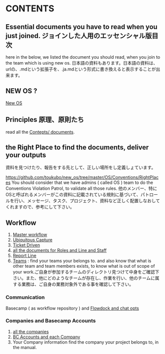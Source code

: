 # CONTENTS
## Essential documents you have to read when you just joined. ジョインした人用のエッセンシャル版目次
here in the below, we listed the document you should read, when you join to the team which is using new os. 
日本語の資料もあります。日本語の資料は、urlの、.mdという拡張子を、.ja.mdという形式に書き換えると表示することが出来ます。

## NEW OS ? 
[New OS](https://github.com/toukubo/new_os)
## Principles 原理、原則たち
read all the [Contepts/ documents](/OS/Concepts).
## the Right Place to find the documents, deliver your outputs
資料を見つけたり、報告をする先として、正しい場所をし定義しょています。

https://github.com/toukubo/new_os/tree/master/OS/Conventions/RightPlaces
You should consider that we have admins ( called OS ) team to do the Conventions Violation Patrol, to validate all those rules. 他のメンバー、特にOSと呼ばれるメンバーがこの資料に記載されている規則に基づいて、パトロールを行い、メッセージ、タスク、プロジェクト、資料など正しく配置しなおしてくれますので、参考にして下さい。
## Workflow
1. [Master workflow](/Workflow)
2. [Ubiquitous Capture](/Workflow/Ubiquitous%20Capture.md)
3. [Ticket Driven](https://github.com/toukubo/new_os/blob/267f2188f0717fc86b01afbfe41bf88782a54445/OS/Organizer/Ticket%20Driven.md)
4. [all the documents for Roles and Line and Staff](https://github.com/toukubo/new_os/tree/master/Roles)
5. [Report Line](https://github.com/toukubo/new_os/blob/master/Workflow/Report%20Line.md)
6. [Teams](https://github.com/toukubo/new_os/tree/master/Teams) : find your teams your belongs to. and also know that what is other team and team members exists, to know what is out of scope of your work.ご自身が参加するチームのディレクトリ見つけて中身をご確認下さい。また、他にどのようなチームが存在し、作業を行い、他のチームに属する業務は、ご自身の業務対象外である事を確認して下さい。
### Communication
Basecamp ( as workflow repository ) and [Flowdock and chat opts](https://github.com/toukubo/new_os/blob/master/OS/Conventions/RightPlaces/flowdock%20and%20chat%20opts.md) 
### Companies and Basecamp Accounts
1. [all the companies](https://github.com/toukubo/new_os/blob/master/Companies/readme.md)
2. [BC Accounts and each Company](https://github.com/toukubo/new_os/blob/master/Companies/Basecamp_Account_Layout.md)
3. Your Company information
find the company your project belongs to, in the manual.
